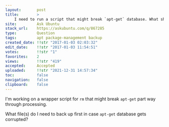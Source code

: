 ```yaml
---
layout:       post
title:        >
    I need to run a script that might break `apt-get` database. What should I backup?
site:         Ask Ubuntu
stack_url:    https://askubuntu.com/q/867285
type:         Question
tags:         apt package-management backup
created_date: !!str "2017-01-03 02:03:32"
edit_date:    !!str "2017-01-03 11:54:51"
votes:        !!str "1"
favorites:    2
views:        !!str "419"
accepted:     Accepted
uploaded:     !!str "2021-12-31 14:57:34"
toc:          false
navigation:   false
clipboard:    false
---
```


I'm working on a wrapper script for `rm` that might break `apt-get` part way through processing.

What file(s) do I need to back up first in case `apt-get` database gets corrupted?
